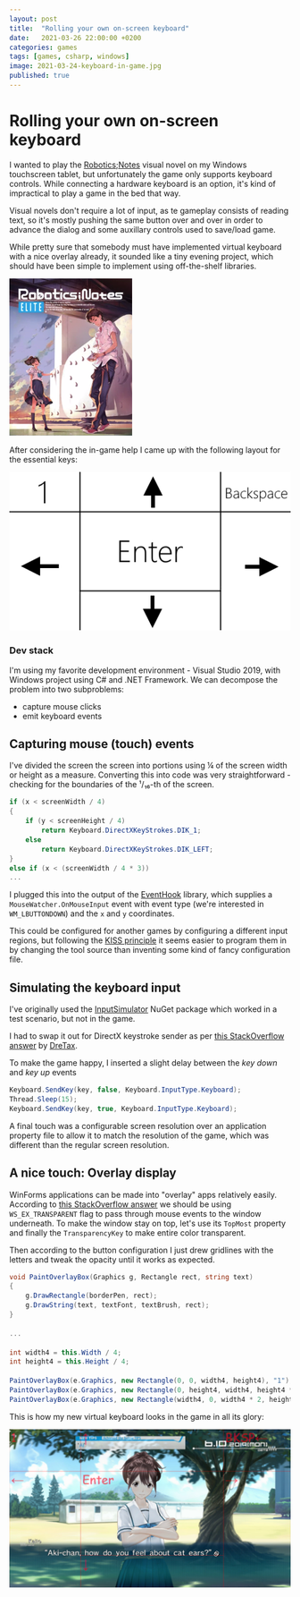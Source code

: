 ```yaml
---
layout: post
title:  "Rolling your own on-screen keyboard"
date:   2021-03-26 22:00:00 +0200
categories: games
tags: [games, csharp, windows]
image: 2021-03-24-keyboard-in-game.jpg
published: true
---
```


# Rolling your own on-screen keyboard

I wanted to play the [Robotics;Notes](https://en.wikipedia.org/wiki/Robotics;Notes) visual novel on my Windows touchscreen tablet, but unfortunately the game only supports keyboard controls. While connecting a hardware keyboard is an option, it's kind of impractical to play a game in the bed that way.

Visual novels don't require a lot of input, as te gameplay consists of reading text, so it's mostly pushing the same button over and over in order to advance the dialog and some auxillary controls used to save/load game.

While pretty sure that somebody must have implemented virtual keyboard with a nice overlay already, it sounded like a tiny evening project, which should have been  simple to implement using off-the-shelf libraries.

![](2021-03-24-220px-robotics_notes_cover.png)

After considering the in-game help I came up with the following layout for the essential keys:

![layout](2021-03-24-virtual-keyboard.png )

### Dev stack

I'm using my favorite development environment - Visual Studio 2019, with Windows project using C# and .NET Framework. We can decompose the problem into two subproblems:
- capture mouse clicks
- emit keyboard events


## Capturing mouse (touch) events

I've divided the screen the screen into portions using ¼ of the screen width or height as a measure. 
Converting this into code was very straightforward - checking for the boundaries of the ¹/₁₆-th of the screen.

```c#
if (x < screenWidth / 4)
{
    if (y < screenHeight / 4)
        return Keyboard.DirectXKeyStrokes.DIK_1;
    else 
        return Keyboard.DirectXKeyStrokes.DIK_LEFT;
}
else if (x < (screenWidth / 4 * 3))
...
```

I plugged this into the output of the [EventHook](https://github.com/justcoding121/windows-user-action-hook) library, which supplies a `MouseWatcher.OnMouseInput` event with event type (we're interested in `WM_LBUTTONDOWN`) and the `x` and `y` coordinates.

This could be configured for another games by configuring a different input regions, but following the [KISS principle](https://en.wikipedia.org/wiki/KISS_principle) it seems easier to program them in by changing the tool source than inventing some kind of fancy configuration file.

## Simulating the keyboard input

I've originally used the [InputSimulator](https://archive.codeplex.com/?p=inputsimulator) NuGet package which worked in a test scenario, but not in the game.

I had to swap it out for DirectX keystroke sender as per [this StackOverflow answer](https://stackoverflow.com/a/55673116) by [DreTax](https://stackoverflow.com/users/5033623/dretax).

To make the game happy, I inserted a slight delay between the _key down_ and _key up_ events 

```c#
Keyboard.SendKey(key, false, Keyboard.InputType.Keyboard);
Thread.Sleep(15);
Keyboard.SendKey(key, true, Keyboard.InputType.Keyboard);
```

A final touch was a configurable screen resolution over an application property file to allow it to match the resolution of the game, which was different than the regular screen resolution.

## A nice touch: Overlay display

WinForms applications can be made into "overlay" apps relatively easily. According to [this StackOverflow answer](https://stackoverflow.com/a/173800) we should be using `WS_EX_TRANSPARENT` flag to pass through mouse events to the window underneath. To make the window stay on top, let's use its `TopMost` property and finally the `TransparencyKey` to make entire color transparent.

Then according to the button configuration I just drew gridlines with the letters and tweak the opacity until it works as expected.

```csharp
void PaintOverlayBox(Graphics g, Rectangle rect, string text)
{
    g.DrawRectangle(borderPen, rect);
    g.DrawString(text, textFont, textBrush, rect);
}

...

int width4 = this.Width / 4;
int height4 = this.Height / 4;

PaintOverlayBox(e.Graphics, new Rectangle(0, 0, width4, height4), "1");
PaintOverlayBox(e.Graphics, new Rectangle(0, height4, width4, height4 * 3), "←");
PaintOverlayBox(e.Graphics, new Rectangle(width4, 0, width4 * 2, height4), "↑");
```

This is how my new virtual keyboard looks in the game in all its glory:

![overlay in game](2021-03-24-keyboard-in-game.jpg)
